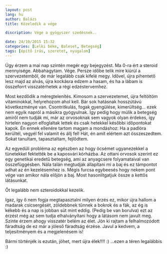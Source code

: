```yaml
---
layout: post
lang: hu
author: Balázs
title: Közeledik a vége

discription: Vége a gyógyszer szedésnek..

date: 24/10/2015 15:32
categories: [Lelki béke, Baleset, Betegség]
tags: [építő írás, szeretet, nyugalom]
---
```

Úgy érzem a mai nap szintén megér egy bejegyzést. Ma 0-ra ért a steroid mennyisége. Abbahagytam. Vége. Persze időbe telik mire kiürül a szervezetemből, de már legalább csak kifelé megy. Idővel, újra pihentető lesz majd az alvás, újra kockásra edzem a hasam, és ha a lábam is összeforrt visszatérhetek a régi edzéstervemhez.

Most kezdődik a méregtelenítés. Kimosom a szervezetemet, újra feltöltöm vitaminokkal, helyrehozom ahol kell. Bár sok hatásnak hosszútávú következménye van. Csontritkulás, fogak gyengülése, kimerültség... ezek nem egyik napról a másikra gyógyulnak. Így pedig hogy múlik a betegség amiről nem tudják mi, már az orvosoknak sem vagyok olyan érdekes, így hirtelen nagyon elfoglaltak lettek és csak hetekkel későbbi időpontokat kapok. Én ennek ellenére tartom magam a mondáshoz: Ha a padlóra kerültél, vegyél fel valamit és állj fel! Hát, én amit elértem azt összeszedtem. Sokat tanultam, tapasztaltam, fejlődtem.

Az egyedüli probléma az egészben az hogy öcsémet ugyanezekkel a tünetekkel fektették be a kaposvári kórházba. Az ottani orvosok szerint ez egy genetikai eredetű betegség, ami az anyagcsere folyamataival van összefüggésben. Nála talán megtudják állapítani mi a baj és ez támpontot adhat az én kezelésemhez is. Mégis furcsa egybeesés hogy nekem pont vége van amikor nála előjön a baj. Most hasonlítgatjuk össze a kettős látásunkat.

Őt legalább nem szteroidokkal kezelik.

Igaz, így ő nem fogja megtapasztalni milyen érzés ez, mikor újra hallom a madarak csicsergését, zöldebbnek tűnnek a bokrok és a fák, az ég is kékebb és a nap is jobban süt mint eddig. (Pedig be van borulva) ezt az érzést még az sem tudja elhalványítani hogy a látásom nem javult meg. Szinte érzem ahogy visszatér belém az élet. Jön ki rajtam a felhalmozódott fáradtság de ez már a jóleső fáradtság érzése. Javul a kedvem, a teljesítményem és a megjelenésem is!

Bármi történjék is ezután, jöhet, mert újra élek!!!! :) ...ezen a téren legalábbis :)